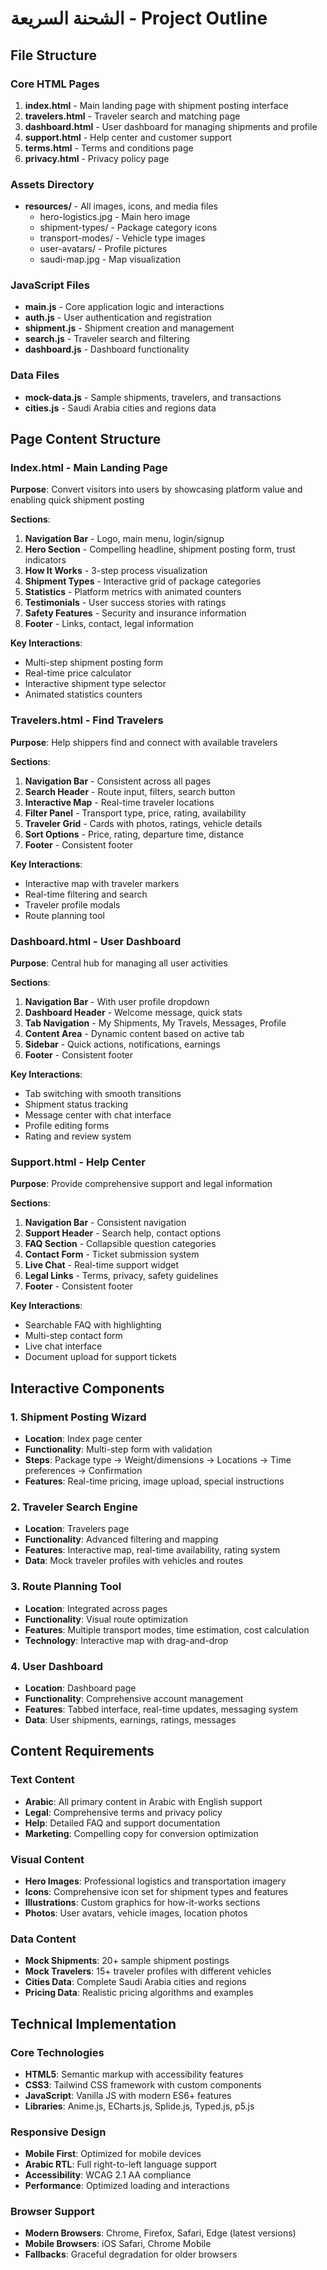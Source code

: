# الشحنة السريعة - Project Outline

## File Structure

### Core HTML Pages
1. **index.html** - Main landing page with shipment posting interface
2. **travelers.html** - Traveler search and matching page
3. **dashboard.html** - User dashboard for managing shipments and profile
4. **support.html** - Help center and customer support
5. **terms.html** - Terms and conditions page
6. **privacy.html** - Privacy policy page

### Assets Directory
- **resources/** - All images, icons, and media files
  - hero-logistics.jpg - Main hero image
  - shipment-types/ - Package category icons
  - transport-modes/ - Vehicle type images
  - user-avatars/ - Profile pictures
  - saudi-map.jpg - Map visualization

### JavaScript Files
- **main.js** - Core application logic and interactions
- **auth.js** - User authentication and registration
- **shipment.js** - Shipment creation and management
- **search.js** - Traveler search and filtering
- **dashboard.js** - Dashboard functionality

### Data Files
- **mock-data.js** - Sample shipments, travelers, and transactions
- **cities.js** - Saudi Arabia cities and regions data

## Page Content Structure

### Index.html - Main Landing Page
**Purpose**: Convert visitors into users by showcasing platform value and enabling quick shipment posting

**Sections**:
1. **Navigation Bar** - Logo, main menu, login/signup
2. **Hero Section** - Compelling headline, shipment posting form, trust indicators
3. **How It Works** - 3-step process visualization
4. **Shipment Types** - Interactive grid of package categories
5. **Statistics** - Platform metrics with animated counters
6. **Testimonials** - User success stories with ratings
7. **Safety Features** - Security and insurance information
8. **Footer** - Links, contact, legal information

**Key Interactions**:
- Multi-step shipment posting form
- Real-time price calculator
- Interactive shipment type selector
- Animated statistics counters

### Travelers.html - Find Travelers
**Purpose**: Help shippers find and connect with available travelers

**Sections**:
1. **Navigation Bar** - Consistent across all pages
2. **Search Header** - Route input, filters, search button
3. **Interactive Map** - Real-time traveler locations
4. **Filter Panel** - Transport type, price, rating, availability
5. **Traveler Grid** - Cards with photos, ratings, vehicle details
6. **Sort Options** - Price, rating, departure time, distance
7. **Footer** - Consistent footer

**Key Interactions**:
- Interactive map with traveler markers
- Real-time filtering and search
- Traveler profile modals
- Route planning tool

### Dashboard.html - User Dashboard
**Purpose**: Central hub for managing all user activities

**Sections**:
1. **Navigation Bar** - With user profile dropdown
2. **Dashboard Header** - Welcome message, quick stats
3. **Tab Navigation** - My Shipments, My Travels, Messages, Profile
4. **Content Area** - Dynamic content based on active tab
5. **Sidebar** - Quick actions, notifications, earnings
6. **Footer** - Consistent footer

**Key Interactions**:
- Tab switching with smooth transitions
- Shipment status tracking
- Message center with chat interface
- Profile editing forms
- Rating and review system

### Support.html - Help Center
**Purpose**: Provide comprehensive support and legal information

**Sections**:
1. **Navigation Bar** - Consistent navigation
2. **Support Header** - Search help, contact options
3. **FAQ Section** - Collapsible question categories
4. **Contact Form** - Ticket submission system
5. **Live Chat** - Real-time support widget
6. **Legal Links** - Terms, privacy, safety guidelines
7. **Footer** - Consistent footer

**Key Interactions**:
- Searchable FAQ with highlighting
- Multi-step contact form
- Live chat interface
- Document upload for support tickets

## Interactive Components

### 1. Shipment Posting Wizard
- **Location**: Index page center
- **Functionality**: Multi-step form with validation
- **Steps**: Package type → Weight/dimensions → Locations → Time preferences → Confirmation
- **Features**: Real-time pricing, image upload, special instructions

### 2. Traveler Search Engine
- **Location**: Travelers page
- **Functionality**: Advanced filtering and mapping
- **Features**: Interactive map, real-time availability, rating system
- **Data**: Mock traveler profiles with vehicles and routes

### 3. Route Planning Tool
- **Location**: Integrated across pages
- **Functionality**: Visual route optimization
- **Features**: Multiple transport modes, time estimation, cost calculation
- **Technology**: Interactive map with drag-and-drop

### 4. User Dashboard
- **Location**: Dashboard page
- **Functionality**: Comprehensive account management
- **Features**: Tabbed interface, real-time updates, messaging system
- **Data**: User shipments, earnings, ratings, messages

## Content Requirements

### Text Content
- **Arabic**: All primary content in Arabic with English support
- **Legal**: Comprehensive terms and privacy policy
- **Help**: Detailed FAQ and support documentation
- **Marketing**: Compelling copy for conversion optimization

### Visual Content
- **Hero Images**: Professional logistics and transportation imagery
- **Icons**: Comprehensive icon set for shipment types and features
- **Illustrations**: Custom graphics for how-it-works sections
- **Photos**: User avatars, vehicle images, location photos

### Data Content
- **Mock Shipments**: 20+ sample shipment postings
- **Mock Travelers**: 15+ traveler profiles with different vehicles
- **Cities Data**: Complete Saudi Arabia cities and regions
- **Pricing Data**: Realistic pricing algorithms and examples

## Technical Implementation

### Core Technologies
- **HTML5**: Semantic markup with accessibility features
- **CSS3**: Tailwind CSS framework with custom components
- **JavaScript**: Vanilla JS with modern ES6+ features
- **Libraries**: Anime.js, ECharts.js, Splide.js, Typed.js, p5.js

### Responsive Design
- **Mobile First**: Optimized for mobile devices
- **Arabic RTL**: Full right-to-left language support
- **Accessibility**: WCAG 2.1 AA compliance
- **Performance**: Optimized loading and interactions

### Browser Support
- **Modern Browsers**: Chrome, Firefox, Safari, Edge (latest versions)
- **Mobile Browsers**: iOS Safari, Chrome Mobile
- **Fallbacks**: Graceful degradation for older browsers